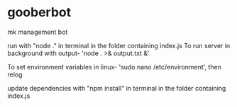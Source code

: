 # gooberbot
mk management bot

run with "node ." in terminal in the folder containing index.js
To run server in background with output- 'node . >& output.txt &'

To set environment variables in linux- 'sudo nano /etc/environment', then relog

update dependencies with "npm install" in terminal in the folder containing index.js

